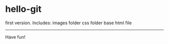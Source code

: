 hello-git
=========

first version. 
Includes:
images folder
css folder
base html file

-----

Have fun!